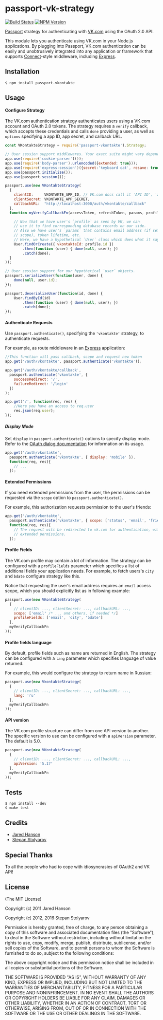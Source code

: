# passport-vk-strategy

[![Build Status](https://api.travis-ci.org/dvpnt/passport-vk-strategy.svg)](https://travis-ci.org/dvpnt/passport-vk-strategy)
[![NPM Version](https://img.shields.io/npm/v/passport-vk-strategy.svg)](https://www.npmjs.com/package/passport-vk-strategy)

[Passport](http://passportjs.org/) strategy for authenticating with [VK.com](http://www.vk.com/)
using the OAuth 2.0 API.

This module lets you authenticate using VK.com in your Node.js applications.
By plugging into Passport, VK.com authentication can be easily and
unobtrusively integrated into any application or framework that supports
[Connect](http://www.senchalabs.org/connect/)-style middleware, including
[Express](http://expressjs.com/).

## Installation

    $ npm install passport-vkontakte

## Usage

#### Configure Strategy

The VK.com authentication strategy authenticates users using a VK.com
account and OAuth 2.0 tokens.  The strategy requires a `verify` callback, which
accepts these credentials and calls `done` providing a user, as well as
`options` specifying a app ID, app secret, and callback URL.

```javascript
const VKontakteStrategy = require('passport-vkontakte').Strategy;

// User session support middlewares. Your exact suite might vary depending on your app's needs.
app.use(require('cookie-parser')());
app.use(require('body-parser').urlencoded({extended: true}));
app.use(require('express-session')({secret:'keyboard cat', resave: true, saveUninitialized: true}));
app.use(passport.initialize());
app.use(passport.session());

passport.use(new VKontakteStrategy(
  {
    clientID:     VKONTAKTE_APP_ID, // VK.com docs call it 'API ID', 'app_id', 'api_id', 'client_id' or 'apiId'
    clientSecret: VKONTAKTE_APP_SECRET,
    callbackURL:  "http://localhost:3000/auth/vkontakte/callback"
  },
  function myVerifyCallbackFn(accessToken, refreshToken, params, profile, done) {

    // Now that we have user's `profile` as seen by VK, we can
    // use it to find corresponding database records on our side.
    // Also we have user's `params` that contains email address (if set in 
    // scope), token lifetime, etc.
    // Here, we have a hypothetical `User` class which does what it says.
    User.findOrCreate({ vkontakteId: profile.id })
        .then(function (user) { done(null, user); })
        .catch(done);
  }
));

// User session support for our hypothetical `user` objects.
passport.serializeUser(function(user, done) {
    done(null, user.id);
});

passport.deserializeUser(function(id, done) {
    User.findById(id)
        .then(function (user) { done(null, user); })
        .catch(done);
});
```

#### Authenticate Requests

Use `passport.authenticate()`, specifying the `'vkontakte'` strategy, to
authenticate requests.

For example, as route middleware in an [Express](http://expressjs.com/)
application:

```javascript
//This function will pass callback, scope and request new token
app.get('/auth/vkontakte', passport.authenticate('vkontakte'));

app.get('/auth/vkontakte/callback',
  passport.authenticate('vkontakte', {
    successRedirect: '/',
    failureRedirect: '/login' 
  })
);

app.get('/', function(req, res) {
    //Here you have an access to req.user
    res.json(req.user);
});
```

##### Display Mode

Set `display` in `passport.authenticate()` options to specify display
mode. Refer to the [OAuth dialog
documentation](http://vk.com/dev/auth_mobile)
for information on its usage.


```javascript
app.get('/auth/vkontakte',
  passport.authenticate('vkontakte', { display: 'mobile' }),
  function(req, res){
    // ...
  });
```

#### Extended Permissions

If you need extended permissions from the user, the permissions can be requested
via the `scope` option to `passport.authenticate()`.

For example, this authorization requests permission to the user's friends:

```javascript
app.get('/auth/vkontakte',
  passport.authenticate('vkontakte', { scope: ['status', 'email', 'friends', 'notify'] }),
  function(req, res){
    // The request will be redirected to vk.com for authentication, with
    // extended permissions.
  });
```

#### Profile Fields

The VK.com profile may contain a lot of information.  The
strategy can be configured with a `profileFields` parameter which specifies a
list of additional fields your application needs. For example, to fetch users's `city` and `bdate` configure strategy like this.

Notice that requesting the user's email address requires an `email` access
scope, which you should explicitly list as in following example:

```javascript
passport.use(new VKontakteStrategy(
  {
    // clientID: ..., clientSecret: ..., callbackURL: ...,
    scope: ['email' /* ... and others, if needed */]
    profileFields: ['email', 'city', 'bdate']
  },
  myVerifyCallbackFn
));
```

#### Profile fields language

By default, profile fields such as name are returned in English. The strategy can be 
configured with a `lang` parameter which specifies language of value returned.

For example, this would configure the strategy to return name in Russian:
```javascript
passport.use(new VkontakteStrategy(
  {
    // clientID: ..., clientSecret: ..., callbackURL: ...,
    lang: 'ru'
  },
  myVerifyCallbackFn
));
```

#### API version

The VK.com profile structure can differ from one API version to another. The specific version to use can be configured with a `apiVersion` parameter. The default is 5.0.

```javascript
passport.use(new VKontakteStrategy(
  {
    // clientID: ..., clientSecret: ..., callbackURL: ...,
    apiVersion: '5.17'
  },
  myVerifyCallbackFn
));
```


## Tests

    $ npm install --dev
    $ make test

## Credits

  - [Jared Hanson](http://github.com/jaredhanson)
  - [Stepan Stolyarov](http://github.com/stevebest)

## Special Thanks

To all the people who had to cope with idiosyncrasies of OAuth2 and VK API!

## License

(The MIT License)

Copyright (c) 2011 Jared Hanson

Copyright (c) 2012, 2016 Stepan Stolyarov

Permission is hereby granted, free of charge, to any person obtaining a copy of
this software and associated documentation files (the "Software"), to deal in
the Software without restriction, including without limitation the rights to
use, copy, modify, merge, publish, distribute, sublicense, and/or sell copies of
the Software, and to permit persons to whom the Software is furnished to do so,
subject to the following conditions:

The above copyright notice and this permission notice shall be included in all
copies or substantial portions of the Software.

THE SOFTWARE IS PROVIDED "AS IS", WITHOUT WARRANTY OF ANY KIND, EXPRESS OR
IMPLIED, INCLUDING BUT NOT LIMITED TO THE WARRANTIES OF MERCHANTABILITY, FITNESS
FOR A PARTICULAR PURPOSE AND NONINFRINGEMENT. IN NO EVENT SHALL THE AUTHORS OR
COPYRIGHT HOLDERS BE LIABLE FOR ANY CLAIM, DAMAGES OR OTHER LIABILITY, WHETHER
IN AN ACTION OF CONTRACT, TORT OR OTHERWISE, ARISING FROM, OUT OF OR IN
CONNECTION WITH THE SOFTWARE OR THE USE OR OTHER DEALINGS IN THE SOFTWARE.
